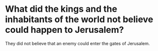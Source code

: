 # What did the kings and the inhabitants of the world not believe could happen to Jerusalem?

They did not believe that an enemy could enter the gates of Jerusalem.

